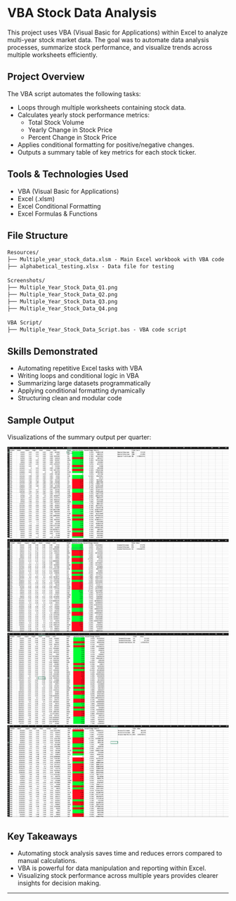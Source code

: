 # VBA Stock Data Analysis

This project uses VBA (Visual Basic for Applications) within Excel to analyze multi-year stock market data. The goal was to automate data analysis processes, summarize stock performance, and visualize trends across multiple worksheets efficiently.

## Project Overview

The VBA script automates the following tasks:
- Loops through multiple worksheets containing stock data.
- Calculates yearly stock performance metrics:
  - Total Stock Volume
  - Yearly Change in Stock Price
  - Percent Change in Stock Price
- Applies conditional formatting for positive/negative changes.
- Outputs a summary table of key metrics for each stock ticker.

## Tools & Technologies Used
- VBA (Visual Basic for Applications)
- Excel (.xlsm)
- Excel Conditional Formatting
- Excel Formulas & Functions


## File Structure
```
Resources/
├── Multiple_year_stock_data.xlsm - Main Excel workbook with VBA code
├── alphabetical_testing.xlsx - Data file for testing

Screenshots/
├── Multiple_Year_Stock_Data_Q1.png
├── Multiple_Year_Stock_Data_Q2.png
├── Multiple_Year_Stock_Data_Q3.png
├── Multiple_Year_Stock_Data_Q4.png

VBA Script/
├── Multiple_Year_Stock_Data_Script.bas - VBA code script
```

## Skills Demonstrated
- Automating repetitive Excel tasks with VBA
- Writing loops and conditional logic in VBA
- Summarizing large datasets programmatically
- Applying conditional formatting dynamically
- Structuring clean and modular code

## Sample Output

Visualizations of the summary output per quarter:

![Q1 Summary](Screenshots/Multiple_Year_Stock_Data_Q1.png)
![Q2 Summary](Screenshots/Multiple_Year_Stock_Data_Q2.png)
![Q3 Summary](Screenshots/Multiple_Year_Stock_Data_Q3.png)
![Q4 Summary](Screenshots/Multiple_Year_Stock_Data_Q4.png)

## Key Takeaways
- Automating stock analysis saves time and reduces errors compared to manual calculations.
- VBA is powerful for data manipulation and reporting within Excel.
- Visualizing stock performance across multiple years provides clearer insights for decision making.

---


